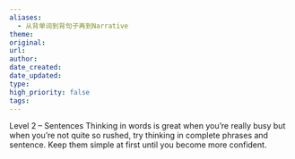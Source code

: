 ```yaml
---
aliases:
  - 从背单词到背句子再到Narrative
theme: 
original: 
url: 
author: 
date_created: 
date_updated: 
type: 
high_priority: false
tags:
---
```

Level 2 – Sentences
Thinking in words is great when you’re really busy but when you’re not 
quite so rushed, try thinking in complete phrases and sentence.
Keep them simple at first until you become more confident.

